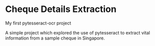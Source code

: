 # Cheque Details Extraction
My first pytesseract-ocr project

A simple project which explored the use of pytesseract to extract vital information from a sample cheque in Singapore.

